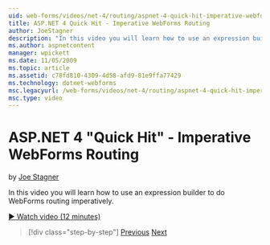 ```yaml
---
uid: web-forms/videos/net-4/routing/aspnet-4-quick-hit-imperative-webforms-routing
title: ASP.NET 4 Quick Hit - Imperative WebForms Routing
author: JoeStagner
description: "In this video you will learn how to use an expression builder to do WebForms routing imperatively."
ms.author: aspnetcontent
manager: wpickett
ms.date: 11/05/2009
ms.topic: article
ms.assetid: c78fd810-4309-4d58-afd9-81e9ffa77429
ms.technology: dotnet-webforms
msc.legacyurl: /web-forms/videos/net-4/routing/aspnet-4-quick-hit-imperative-webforms-routing
msc.type: video
---
```

ASP.NET 4 "Quick Hit" - Imperative WebForms Routing
====================
by [Joe Stagner](https://github.com/JoeStagner)

In this video you will learn how to use an expression builder to do WebForms routing imperatively. 

[&#9654; Watch video (12 minutes)](https://channel9.msdn.com/Blogs/ASP-NET-Site-Videos/aspnet-4-quick-hit-imperative-webforms-routing)

> [!div class="step-by-step"]
> [Previous](aspnet-4-quick-hit-permanent-redirect.md)
> [Next](aspnet-4-quick-hit-declarative-webforms-routing.md)
